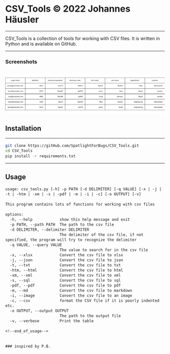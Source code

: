 # CSV_Tools &copy; 2022 Johannes Häusler

---

CSV_Tools is a collection of tools for working with CSV files.
It is written in Python and is available on GitHub.

---
### Screenshots
![Screenshot](https://github.com/SpotlightForBugs/CSV_Tools/blob/pro/img/output1664969704.6953902.png?raw=true)
---

## Installation

---

```bash
git clone https://gitHub.com/SpotlightForBugs/CSV_Tools.git
cd CSV_Tools
pip install -r requirements.txt
```

---

## Usage
```fish
usage: csv_tools.py [-h] -p PATH [-d DELIMITER] [-q VALUE] [-x | -j | -t | -htm | -xm | -s | -pdf | -m | -i | -c] [-o OUTPUT] [-v]

This program contains lots of functions for working with csv files

options:
  -h, --help            show this help message and exit
  -p PATH, --path PATH  The path to the csv file
  -d DELIMITER, --delimiter DELIMITER
                        The delimiter of the csv file, if not specified, the program will try to recognize the delimiter
  -q VALUE, --query VALUE
                        The value to search for in the csv file
  -x, --xlsx            Convert the csv file to xlsx
  -j, --json            Convert the csv file to json
  -t, --txt             Convert the csv file to txt
  -htm, --html          Convert the csv file to html
  -xm, --xml            Convert the csv file to xml
  -s, --sql             Convert the csv file to sql
  -pdf, --pdf           Convert the csv file to pdf
  -m, --md              Convert the csv file to markdown
  -i, --image           Convert the csv file to an image
  -c, --csv             format the CSV file if it is poorly indented etc.
  -o OUTPUT, --output OUTPUT
                        The path to the output file
  -v, --verbose         Print the table

<!--end_of_usage-->


### inspired by P.B.





